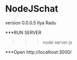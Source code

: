 # NodeJSchat
version 0.0.0.5
Ilya Radu

***RUN SERVER 

>>>node server.js 



***Open http://localhost:3000/

